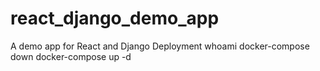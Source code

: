 # react_django_demo_app
A demo app for React and Django Deployment
whoami
docker-compose down
docker-compose up -d
